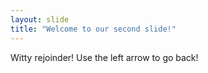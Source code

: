 ```yaml
---
layout: slide
title: "Welcome to our second slide!"
---
```

Witty rejoinder!
Use the left arrow to go back!
